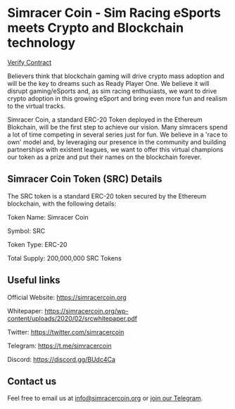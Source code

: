 # Simracer Coin - Sim Racing eSports meets Crypto and Blockchain technology

[Verify Contract](https://etherscan.io/token/0x16587cf43f044aba0165ffa00acf412631194e4b)

Believers think that blockchain gaming will drive crypto mass adoption and will be the key to dreams such as Ready Player One. We believe it will disrupt gaming/eSports and, as sim racing enthusiasts, we want to drive crypto adoption in this growing eSport and bring even more fun and realism to the virtual tracks.

Simracer Coin, a standard ERC-20 Token deployed in the Ethereum Blokchain, will be the first step to achieve our vision. Many simracers spend a lot of time competing in several series just for fun. We believe in a 'race to own' model and, by leveraging our presence in the community and building partnerships with existent leagues, we want to offer this virtual champions our token as a prize and put their names on the blockchain forever.

## Simracer Coin Token (SRC) Details

The SRC token is a standard ERC-20 token secured by the Ethereum blockchain, with the following details:

Token Name: Simracer Coin

Symbol: SRC

Token Type: ERC-20

Total Supply: 200,000,000 SRC Tokens

## Useful links

Official Website: https://simracercoin.org

Whitepaper: https://simracercoin.org/wp-content/uploads/2020/02/srcwhitepaper.pdf

Twitter: https://twitter.com/simracercoin

Telegram: https://t.me/simracercoin

Discord: https://discord.gg/BUdc4Ca

## Contact us

Feel free to email us at [info@simracercoin.org](mailto:info@simracercoin.org) or [join our Telegram](https://t.me/simracercoin).
